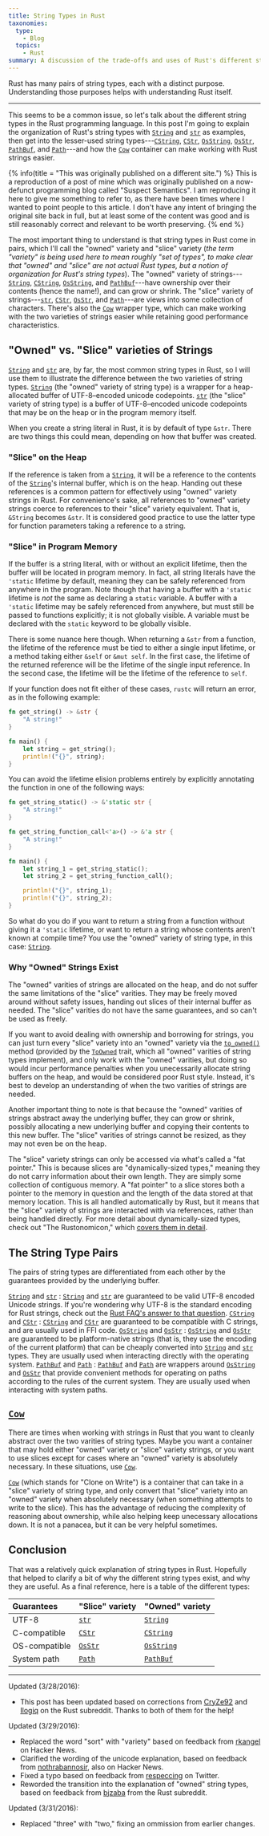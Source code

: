 ```yaml
---
title: String Types in Rust
taxonomies:
  type:
    - Blog
  topics:
    - Rust
summary: A discussion of the trade-offs and uses of Rust's different string types.
---
```


Rust has many pairs of string types, each with a distinct purpose. Understanding
those purposes helps with understanding Rust itself.

<!-- more -->

---

This seems to be a common issue, so let's talk about the different string types
in the Rust programming language. In this post I'm going to explain the
organization of Rust's string types with [`String`][string] and [`str`][str] as
examples, then get into the lesser-used string types---[`CString`][cstring],
[`CStr`][cstr], [`OsString`][osstring], [`OsStr`][osstr], [`PathBuf`][pathbuf],
and [`Path`][path]---and how the [`Cow`][cow] container can make working with
Rust strings easier.

{% info(title = "This was originally published on a different site.") %}
This is a reproduction of a post of mine which was originally published on a
now-defunct programming blog called "Suspect Semantics". I am reproducing it
here to give me something to refer to, as there have been times where I wanted
to point people to this article. I don't have any intent of bringing the
original site back in full, but at least some of the content was good and is
still reasonably correct and relevant to be worth preserving.
{% end %}

The most important thing to understand is that string types in Rust come in
pairs, which I'll call the "owned" variety and "slice" variety (_the term
"variety" is being used here to mean roughly "set of types", to make clear that
"owned" and "slice" are not actual Rust types, but a notion of organization for
Rust's string types_). The "owned" variety of strings---[`String`][string],
[`CString`][cstring], [`OsString`][osstring], and [`PathBuf`][pathbuf]---have
ownership over their contents (hence the name!), and can grow or shrink. The
"slice" variety of strings---[`str`][str], [`CStr`][cstr], [`OsStr`][osstr], and
[`Path`][path]---are views into some collection of characters. There's also the
[`Cow`][cow] wrapper type, which can make working with the two varieties of
strings easier while retaining good performance characteristics.

## "Owned" vs. "Slice" varieties of Strings

[`String`][string] and [`str`][str] are, by far, the most common string types
in Rust, so I will use them to illustrate the difference between the two
varieties of string types. [`String`][string] (the "owned" variety of string
type) is a wrapper for a heap-allocated buffer of UTF-8&ndash;encoded unicode
codepoints. [`str`][str] (the "slice" variety of string type) is a buffer of
UTF-8&ndash;encoded unicode codepoints that may be on the heap or in the
program memory itself.

When you create a string literal in Rust, it is by default of type `&str`.
There are two things this could mean, depending on how that buffer was
created.

### "Slice" on the Heap

If the reference is taken from a [`String`][string], it will be a reference to
the contents of the [`String`][string]'s internal buffer, which is on the heap.
Handing out these references is a common pattern for effectively using "owned"
variety strings in Rust. For convenience's sake, all references to "owned"
variety strings coerce to references to their "slice" variety equivalent. That
is, `&String` becomes `&str`. It is considered good practice to use the latter
type for function parameters taking a reference to a string.

### "Slice" in Program Memory

If the buffer is a string literal, with or without an explicit lifetime, then
the buffer will be located in program memory. In fact, all string literals have
the `'static` lifetime by default, meaning they can be safely referenced from
anywhere in the program. Note though that having a buffer with a `'static`
lifetime is _not_ the same as declaring a `static` variable. A buffer with a
`'static` lifetime may be safely referenced from anywhere, but must still be
passed to functions explicitly; it is not globally visible. A variable must be
declared with the `static` keyword to be globally visible.

There is some nuance here though. When returning a `&str` from a function, the
lifetime of the reference must be tied to either a single input lifetime, or
a method taking either `&self` or `&mut self`. In the first case, the lifetime
of the returned reference will be the lifetime of the single input reference.
In the second case, the lifetime will be the lifetime of the reference to
`self`.

If your function does not fit either of these cases, `rustc` will return an
error, as in the following example:

```rust
fn get_string() -> &str {
    "A string!"
}

fn main() {
    let string = get_string();
    println!("{}", string);
}
```

You can avoid the lifetime elision problems entirely by explicitly annotating
the function in one of the following ways:

```rust
fn get_string_static() -> &'static str {
    "A string!"
}

fn get_string_function_call<'a>() -> &'a str {
    "A string!"
}

fn main() {
    let string_1 = get_string_static();
    let string_2 = get_string_function_call();

    println!("{}", string_1);
    println!("{}", string_2);
}
```

So what do you do if you want to return a string from a function without
giving it a `'static` lifetime, or want to return a string whose contents
aren't known at compile time? You use the "owned" variety of string type, in
this case: [`String`][string].

### Why "Owned" Strings Exist

The "owned" varities of strings are allocated on the heap, and do not suffer the
same limitations of the "slice" varities. They may be freely moved around
without safety issues, handing out slices of their internal buffer as needed.
The "slice" varities do not have the same guarantees, and so can't be used as
freely.

If you want to avoid dealing with ownership and borrowing for strings, you
can just turn every "slice" variety into an "owned" variety via the
[`to_owned()`][to_owned] method (provided by the [`ToOwned`][toowned] trait,
which all "owned" varities of string types implement), and only work with the
"owned" varities, but doing so would incur performance penalties when you
unecessarily allocate string buffers on the heap, and would be considered poor
Rust style. Instead, it's best to develop an understanding of when the two
varities of strings are needed.

Another important thing to note is that because the "owned" varities of strings
abstract away the underlying buffer, they can grow or shrink, possibly
allocating a new underlying buffer and copying their contents to this new
buffer. The "slice" varities of strings cannot be resized, as they may not even
be on the heap.

The "slice" variety strings can only be accessed via what's called a "fat
pointer." This is because slices are "dynamically-sized types," meaning they
do not carry information about their own length. They are simply some
collection of contiguous memory. A "fat pointer" to a slice stores both a
pointer to the memory in question and the length of the data stored at that
memory location. This is all handled automatically by Rust, but it means that
the "slice" variety of strings are interacted with via references, rather than
being handled directly. For more detail about dynamically-sized types, check
out "The&nbsp;Rustonomicon," which [covers them in detail][rustonomicon].

## The String Type Pairs

The pairs of string types are differentiated from each other by the guarantees
provided by the underlying buffer.

[`String`][string] and [`str`][str]
: [`String`][string] and [`str`][str] are guaranteed to be valid UTF-8 encoded
  Unicode strings. If you're wondering why UTF-8 is the standard encoding for
  Rust strings, check out the [Rust FAQ's answer to that question][why-utf8].
[`CString`][cstring] and [`CStr`][cstr]
: [`CString`][cstring] and [`CStr`][cstr] are guaranteed to be compatible with C
  strings, and are usually used in FFI code.
[`OsString`][osstring] and [`OsStr`][osstr]
: [`OsString`][osstring] and [`OsStr`][osstr] are guaranteed to be
  platform-native strings (that is, they use the encoding of the current
  platform) that can be cheaply converted into [`String`][string] and
  [`str`][str] types. They are usually used when interacting directly with the
  operating system.
[`PathBuf`][pathbuf] and [`Path`][path]
: [`PathBuf`][pathbuf] and [`Path`][path] are wrappers around
  [`OsString`][osstring] and [`OsStr`][osstr] that provide convenient methods
  for operating on paths according to the rules of the current system. They are
  usually used when interacting with system paths.

## [`Cow`][cow]

There are times when working with strings in Rust that you want to cleanly
abstract over the two varities of string types. Maybe you want a container that
may hold either "owned" variety or "slice" variety strings, or you want to use
slices except for cases where an "owned" variety is absolutely necessary. In
these situations, use [`Cow`][cow].

[`Cow`][cow] (which stands for "Clone on Write") is a container that can take in
a "slice" variety of string type, and only convert that "slice" variety into an
"owned" variety when absolutely necessary (when something attempts to write to
the slice). This has the advantage of reducing the complexity of reasoning about
ownership, while also helping keep unecessary allocations down. It is not a
panacea, but it can be very helpful sometimes.

## Conclusion

That was a relatively quick explanation of string types in Rust. Hopefully that
helped to clarify a bit of why the different string types exist, and why they
are useful. As a final reference, here is a table of the different types:

| Guarantees    | "Slice" variety  | "Owned" variety        |
|:--------------|:-----------------|:-----------------------|
| UTF-8         | [`str`][str]     | [`String`][string]     |
| C-compatible  | [`CStr`][cstr]   | [`CString`][cstring]   |
| OS-compatible | [`OsStr`][osstr] | [`OsString`][osstring] |
| System path   | [`Path`][path]   | [`PathBuf`][pathbuf]   |

---

Updated (3/28/2016):

- This post has been updated based on corrections from [CryZe92][cry] and
  [Ilogiq][ilo] on the Rust subreddit. Thanks to both of them for the help!

Updated (3/29/2016):

- Replaced the word "sort" with "variety" based on feedback from [rkangel][rka]
  on Hacker News.
- Clarified the wording of the unicode explanation, based on feedback from
  [nothrabannosir][not], also on Hacker News.
- Fixed a typo based on feedback from [respeccing][res] on Twitter.
- Reworded the transition into the explanation of "owned" string types, based
  on feedback from [bjzaba][bjz] from the Rust subreddit.

Updated (3/31/2016):

- Replaced "three" with "two," fixing an ommission from earlier changes.

[string]: http://doc.rust-lang.org/std/string/struct.String.html "Rustdoc for the String type"
[str]: http://doc.rust-lang.org/std/primitive.str.html "Rustdoc for the str type"
[cstring]: http://doc.rust-lang.org/std/ffi/struct.CString.html "Rustdoc for the CString type"
[cstr]: http://doc.rust-lang.org/std/ffi/struct.CStr.html "Rustdoc for the CStr type"
[osstring]: http://doc.rust-lang.org/std/ffi/struct.OsString.html "Rustdoc for the OsString type"
[osstr]: http://doc.rust-lang.org/std/ffi/struct.OsStr.html "Rustdoc for the OsStr type"
[pathbuf]: http://doc.rust-lang.org/std/path/struct.PathBuf.html "Rustdoc for the PathBuf type"
[path]: http://doc.rust-lang.org/std/path/struct.Path.html "Rustdoc for the Path type"
[cow]: http://doc.rust-lang.org/std/borrow/enum.Cow.html "Rustdoc for the Cow type"
[to_owned]: http://doc.rust-lang.org/std/borrow/trait.ToOwned.html#tymethod.to_owned "Rustdoc for the to_owned function"
[toowned]: http://doc.rust-lang.org/std/borrow/trait.ToOwned.html "Rustdoc for the ToOwned trait"
[why-utf8]: https://www.rust-lang.org/faq.html#why-are-strings-utf-8 "Rust FAQ answer about why UTF-8 is the standard encoding for Rust strings"
[rustonomicon]: https://doc.rust-lang.org/nomicon/exotic-sizes.html#dynamically-sized-types-dsts "Rustonomicon section on dynamically-sized types"
[cry]: https://www.reddit.com/r/rust/comments/4c7wq2/string_types_in_rust/d1fsxd4 "Feedback from CryZe92 on the Rust subreddit"
[ilo]: https://www.reddit.com/r/rust/comments/4c7wq2/string_types_in_rust/d1fyvjo "Feedback from Ilogiq on the Rust subreddit"
[rka]: https://news.ycombinator.com/item?id=11380530 "Feedback from rkangel on Hacker News"
[not]: https://news.ycombinator.com/item?id=11379308 "Feedback from nothrabannosir on Hacker News"
[res]: https://twitter.com/respeccing/status/714551241615998976 "Feedback from respeccing on Twitter"
[bjz]: https://www.reddit.com/r/rust/comments/4c7wq2/string_types_in_rust/d1hbnmp "Feedback from bjzaba on the Rust subreddit"
